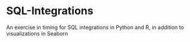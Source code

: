 # SQL-Integrations
An exercise in timing for SQL integrations in Python and R, in addition to visualizations in Seaborn
